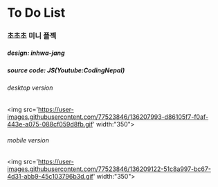 # To Do List
### 초초초 미니 플젝 
##### design: inhwa-jang
##### source code: JS(Youtube:CodingNepal)

###### desktop version
<img src='https://user-images.githubusercontent.com/77523846/136207993-d86105f7-f0af-443e-a075-088cf059d8fb.gif' width:"350"></img>

###### mobile version
<img src='https://user-images.githubusercontent.com/77523846/136209122-51c8a997-bc67-4d31-abb9-45c103796b3d.gif' width:"350"></img>


